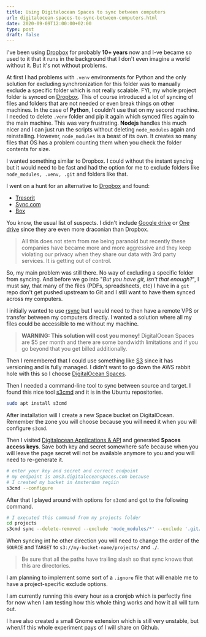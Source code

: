 ```yaml
---
title: Using Digitalocean Spaces to sync between computers
url: digitalocean-spaces-to-sync-between-computers.html
date: 2020-09-09T12:00:00+02:00
type: post
draft: false
---
```


I've been using [Dropbox](https://www.dropbox.com/) for probably **10+ years**
now and I-ve became so used to it that it runs in the background that I don't
even imagine a world without it. But it's not without problems.

At first I had problems with `.venv` environments for Python and the only
solution for excluding synchronization for this folder was to manually exclude a
specific folder which is not really scalable. FYI, my whole project folder is
synced on [Dropbox](https://www.dropbox.com/). This of course introduced a lot
of syncing of files and folders that are not needed or even break things on
other machines. In the case of **Python**, I couldn't use that on my second
machine. I needed to delete `.venv` folder and pip it again which synced files
again to the main machine. This was very frustrating. **Nodejs** handles this
much nicer and I can just run the scripts without deleting `node_modules` again
and reinstalling. However, `node_modules` is a beast of its own. It creates so
many files that OS has a problem counting them when you check the folder
contents for size.

I wanted something similar to Dropbox. I could without the instant syncing but
it would need to be fast and had the option for me to exclude folders like
`node_modules, .venv, .git` and folders like that.

I went on a hunt for an alternative to [Dropbox](https://www.dropbox.com/) 
and found:

- [Tresorit](https://tresorit.com/)
- [Sync.com](https://sync.com)
- [Box](https://www.box.com/)

You know, the usual list of suspects. I didn't include [Google
drive](https://drive.google.com) or [One drive](https://onedrive.live.com/)
since they are even more draconian than Dropbox.

> All this does not stem from me being paranoid but recently these companies 
> have became more and more aggressive and they keep violating our privacy when 
> they share our data with 3rd party services. It is getting out of control.

So, my main problem was still there. No way of excluding a specific folder from
syncing. And before we go into "*But you have git, isn't that enough?*", I must
say, that many of the files (PDFs, spreadsheets, etc) I have in a `git` repo
don't get pushed upstream to Git and I still want to have them synced across my
computers.

I initially wanted to use [rsync](https://linux.die.net/man/1/rsync) but I would
need to then have a remote VPS or transfer between my computers directly.  I
wanted a solution where all my files could be accessible to me without my
machine.

> **WARNING: This solution will cost you money!** DigitalOcean Spaces are $5 per
month and there are some bandwidth limitations and if you go beyond that you get
billed additionally.

Then I remembered that I could use something like
[S3](https://en.wikipedia.org/wiki/Amazon_S3) since it has versioning and is
fully managed. I didn't want to go down the AWS rabbit hole with this so I
choose [DigitalOcean Spaces](https://www.digitalocean.com/products/spaces/).

Then I needed a command-line tool to sync between source and target. I found
this nice tool [s3cmd](https://s3tools.org/s3cmd) and it is in the Ubuntu
repositories.

```bash
sudo apt install s3cmd
```

After installation will I create a new Space bucket on DigitalOcean. Remember
the zone you will choose because you will need it when you will configure
`s3cmd`.

Then I visited [Digitalocean Applications &
API](https://cloud.digitalocean.com/account/api/tokens) and generated **Spaces
access keys**. Save both key and secret somewhere safe because when you will
leave the page secret will not be available anymore to you and you will need to
re-generate it.

```bash
# enter your key and secret and correct endpoint
# my endpoint is ams3.digitaloceanspaces.com because
# I created my bucket in Amsterdam regiin
s3cmd --configure
```

After that I played around with options for `s3cmd` and got to the following
command.

```bash
# I executed this command from my projects folder
cd projects
s3cmd sync --delete-removed --exclude 'node_modules/*' --exclude '.git/*' --exclude '.venv/*' ./ s3://my-bucket-name/projects/
```

When syncing int he other direction you will need to change the order of the 
`SOURCE` and `TARGET` to `s3://my-bucket-name/projects/` and `./`.

> Be sure that all the paths have trailing slash so that sync knows that this 
> are directories.

I am planning to implement some sort of a `.ignore` file that will enable me to
have a project-specific exclude options.

I am currently running this every hour as a cronjob which is perfectly fine for
now when I am testing how this whole thing works and how it all will turn out.

I have also created a small Gnome extension which is still very unstable, but
when/if this whole experiment pays of I will share on Github.

